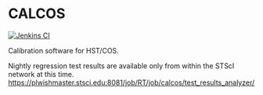 # CALCOS

[![Jenkins CI](https://ssbjenkins.stsci.edu/job/STScI/job/calcos/job/master/badge/icon)](https://ssbjenkins.stsci.edu/job/STScI/job/calcos/job/master/)

Calibration software for HST/COS.

Nightly regression test results are available only from within the STScI
network at this time.
https://plwishmaster.stsci.edu:8081/job/RT/job/calcos/test_results_analyzer/
